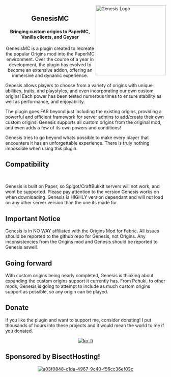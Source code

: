 <img src="https://cdn.modrinth.com/data/snPhmGDK/a81fa7a90dace812d92e0714aee59b4a6f9e9669.png" alt="Genesis Logo" align="right" width="220">
<div align="center">

## GenesisMC
<h4>Bringing custom origins to PaperMC, Vanilla clients, and Geyser</h4>
<p></p>
<p></p>
<p>GenesisMC is a plugin created to recreate the popular Origins mod into the PaperMC environment. Over the course of a year in development, the plugin has evolved to become an extensive addon, offering an immersive and dynamic experience.</p>
<p align="left">Genesis allows players to choose from a variety of origins with unique abilities, traits, and playstyles, and even incorporating our own custom origins! Each power has been tested numerous times to ensure stability as well as performance, and enjoyability.</p>
<p align="left">The plugin goes FAR beyond just including the existing origins, providing a powerful and efficient framework for server admins to add/create their own custom origins! Genesis supports all custom origins from the original mod, and even adds a few of its own powers and conditions!</p>
<p align="left">Genesis tries to go beyond whats possible to make every player that encounters it has an unforgettable experience. There is truly nothing impossible when using this plugin.</p>
<h2 align="left"><strong font-size="202px">Compatibility</strong></h2>
<br>
<p align="left">Genesis is built on Paper, so Spigot/CraftBukkit servers will not work, and wont be supported. Please pay attention to the version Genesis works on when downloading. Genesis is HIGHLY version dependant and will not load on any other server version than the one its made for.</p>
<h2 align="left"><strong font-size="202px">Important Notice</strong></h2>
<p align="left">Genesis is in NO WAY affiliated with the Origins Mod for Fabric. All issues should be reported to the github repo for Genesis, not Origins. Any inconsistencies from the Origins mod and Genesis should be reported to Genesis aswell.</p>
<h2 align="left"><strong font-size="202px">Going forward</strong></h2>
<p align="left">With custom origins being nearly completed, Genesis is thinking about expanding the custom origins support it currently has. From Pehuki, to other mods, Genesis is going to attempt to include as much custom origins support as possible, so any origin can be played.</p>
<h2 align="left"><strong font-size="202px">Donate</strong></h2>
<p align="left">If you like the plugin and want to support me, consider donating! I put thousands of hours into these projects and it would mean the world to me if you donated.</p>

[![ko-fi](https://ko-fi.com/img/githubbutton_sm.svg)](https://ko-fi.com/V7V4O31UU)

<h2 align="left"><strong font-size="202px">Sponsored by BisectHosting!</strong></h2>
<a href="https://bisecthosting.com/DUERIS"><img src="https://i.ibb.co/Rg0qD2V/a03f0848-c1da-4967-9c40-f56cc36ef03c.webp" alt="a03f0848-c1da-4967-9c40-f56cc36ef03c" border="0"></a>
</div>
